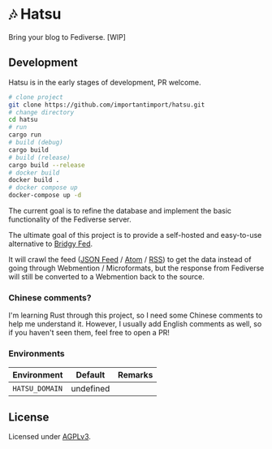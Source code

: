 # 🎶 Hatsu

Bring your blog to Fediverse. [WIP]

## Development

Hatsu is in the early stages of development, PR welcome.

```bash
# clone project
git clone https://github.com/importantimport/hatsu.git
# change directory
cd hatsu
# run
cargo run
# build (debug)
cargo build
# build (release)
cargo build --release
# docker build
docker build .
# docker compose up
docker-compose up -d
```

The current goal is to refine the database and implement the basic functionality of the Fediverse server.

The ultimate goal of this project is to provide a self-hosted and easy-to-use alternative to [Bridgy Fed](https://github.com/snarfed/bridgy-fed).

It will crawl the feed ([JSON Feed](https://jsonfeed.org/version/1.1) / [Atom](https://validator.w3.org/feed/docs/atom.html) / [RSS](https://www.rssboard.org/rss-specification)) to get the data instead of going through Webmention / Microformats, but the response from Fediverse will still be converted to a Webmention back to the source.

### Chinese comments?

I'm learning Rust through this project, so I need some Chinese comments to help me understand it. However, I usually add English comments as well, so if you haven't seen them, feel free to open a PR!

### Environments

| Environment    | Default   | Remarks |
| -------------- | --------- | ------- |
| `HATSU_DOMAIN` | undefined |         |

## License

Licensed under [AGPLv3](/LICENSE).
